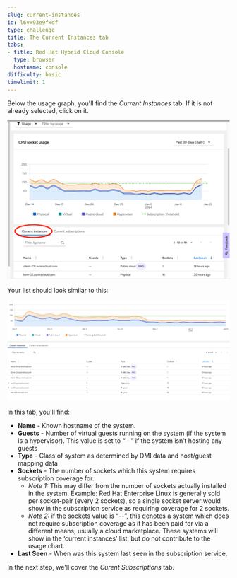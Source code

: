 ```yaml
---
slug: current-instances
id: l6vx93e9fxdf
type: challenge
title: The Current Instances tab
tabs:
- title: Red Hat Hybrid Cloud Console
  type: browser
  hostname: console
difficulty: basic
timelimit: 1
---
```

Below the usage graph, you'll find the _Current Instances_ tab.  If it is not already selected, click on it.

![current instances tab](../assets/swatch-current-instances-tab.png)

Your list should look similar to this:

![Current Instnace List](../assets/swatch-current-instances-list.png)


In this tab, you'll find:
* **Name** - Known hostname of the system.
* **Guests** - Number of virtual guests running on the system (if the system is a hypervisor). This value is set to “--” if the system isn’t hosting any guests
* **Type** - Class of system as determined by DMI data and host/guest mapping data
* **Sockets** - The number of sockets which this system requires subscription coverage for.
  * _Note 1:_ This may differ from the number of sockets actually installed in the system. Example: Red Hat Enterprise Linux is generally sold per socket-pair (every 2 sockets), so a single socket server would show in the subscription service as requiring coverage for 2 sockets.
  * _Note 2:_ if the sockets value is “--”, this denotes a system which does not require subscription coverage as it has been paid for via a different means, usually a cloud marketplace. These systems will show in the ‘current instances’ list, but do not contribute to the usage chart.
* **Last Seen** - When was this system last seen in the subscription service.

In the next step, we'll cover the _Curent Subscriptions_ tab.
